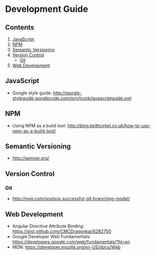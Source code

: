 # Development Guide

## Contents

1. [JavaScript](#javascript)
1. [NPM](#npm)
1. [Semantic Versioning](#semantic-versioning)
1. [Version Control](#version-control)
    - [Git](#git)
1. [Web Development](#web-development)

## JavaScript

- Google style guide: http://google-styleguide.googlecode.com/svn/trunk/javascriptguide.xml

## NPM

- Using NPM as a build tool: http://blog.keithcirkel.co.uk/how-to-use-npm-as-a-build-tool/

## Semantic Versioning

- http://semver.org/

## Version Control

### Git

- http://nvie.com/posts/a-successful-git-branching-model/

## Web Development

- Angular Directive Attribute Binding: https://gist.github.com/CMCDragonkai/6282750
- Google Developer Web Fundamentals: https://developers.google.com/web/fundamentals/?hl=en
- MDN: https://developer.mozilla.org/en-US/docs/Web
